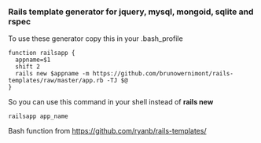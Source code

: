 ### Rails template generator for jquery, mysql, mongoid, sqlite and rspec

To use these generator copy this in your .bash_profile

    function railsapp {
      appname=$1
      shift 2
      rails new $appname -m https://github.com/brunowernimont/rails-templates/raw/master/app.rb -TJ $@
    }

So you can use this command in your shell instead of **rails new**

    railsapp app_name  

Bash function from https://github.com/ryanb/rails-templates/